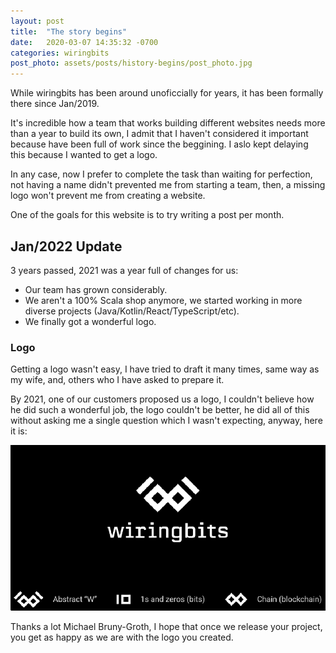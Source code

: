 ```yaml
---
layout: post
title:  "The story begins"
date:   2020-03-07 14:35:32 -0700
categories: wiringbits
post_photo: assets/posts/history-begins/post_photo.jpg
---
```


While wiringbits has been around unoficcially for years, it has been formally there since Jan/2019.

It's incredible how a team that works building different websites needs more than a year to build its own, I admit that I haven't considered it important because have been full of work since the beggining. I aslo kept delaying this because I wanted to get a logo.

In any case, now I prefer to complete the task than waiting for perfection, not having a name didn't prevented me from starting a team, then, a missing logo won't prevent me from creating a website.

One of the goals for this website is to try writing a post per month.


## Jan/2022 Update

3 years passed, 2021 was a year full of changes for us:
- Our team has grown considerably.
- We aren't a 100% Scala shop anymore, we started working in more diverse projects (Java/Kotlin/React/TypeScript/etc).
- We finally got a wonderful logo.


### Logo

Getting a logo wasn't easy, I have tried to draft it many times, same way as my wife, and, others who I have asked to prepare it.

By 2021, one of our customers proposed us a logo, I couldn't believe how he did such a wonderful job, the logo couldn't be better, he did all of this without asking me a single question which I wasn't expecting, anyway, here it is:

![logo-explained](/assets/posts/story/logo-explained.png)

Thanks a lot Michael Bruny-Groth, I hope that once we release your project, you get as happy as we are with the logo you created.


